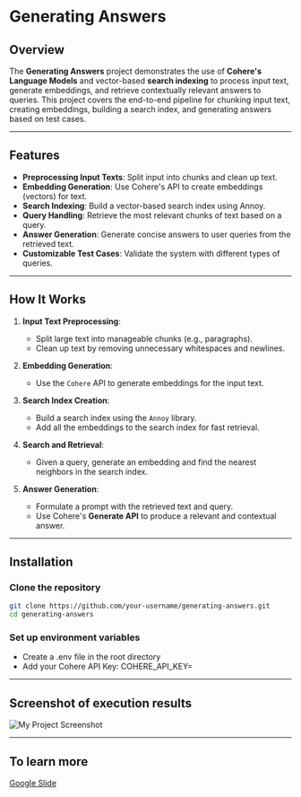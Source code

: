 # Generating Answers

## Overview

The **Generating Answers** project demonstrates the use of **Cohere's Language Models** and vector-based **search indexing** to process input text, generate embeddings, and retrieve contextually relevant answers to queries. This project covers the end-to-end pipeline for chunking input text, creating embeddings, building a search index, and generating answers based on test cases.

---

## Features

- **Preprocessing Input Texts**: Split input into chunks and clean up text.
- **Embedding Generation**: Use Cohere's API to create embeddings (vectors) for text.
- **Search Indexing**: Build a vector-based search index using Annoy.
- **Query Handling**: Retrieve the most relevant chunks of text based on a query.
- **Answer Generation**: Generate concise answers to user queries from the retrieved text.
- **Customizable Test Cases**: Validate the system with different types of queries.

---

## How It Works

1. **Input Text Preprocessing**:

   - Split large text into manageable chunks (e.g., paragraphs).
   - Clean up text by removing unnecessary whitespaces and newlines.

2. **Embedding Generation**:

   - Use the `Cohere` API to generate embeddings for the input text.

3. **Search Index Creation**:

   - Build a search index using the `Annoy` library.
   - Add all the embeddings to the search index for fast retrieval.

4. **Search and Retrieval**:

   - Given a query, generate an embedding and find the nearest neighbors in the search index.

5. **Answer Generation**:
   - Formulate a prompt with the retrieved text and query.
   - Use Cohere's **Generate API** to produce a relevant and contextual answer.

---

## Installation

### Clone the repository

```bash
git clone https://github.com/your-username/generating-answers.git
cd generating-answers
```

### Set up environment variables

- Create a .env file in the root directory
- Add your Cohere API Key:
  COHERE_API_KEY=<your-cohere-api-key>

---

## Screenshot of execution results

![My Project Screenshot](assets/Screenshot1.png)

---

## To learn more

[Google Slide](/assets/GeneratorWithSemanticSearch.pptx)
